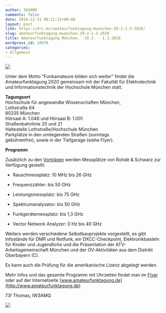 ```yaml
---
author: IW3AMQ
comments: false
date: 2019-12-31 08:11:12+00:00
layout: post
link: https://drc.bz/amateurfunktagung-muenchen-29-2-1-3-2020/
slug: amateurfunktagung-muenchen-29-2-1-3-2020
title: Amateurfunktagung München,  29.2. - 1.3.2020
wordpress_id: 18976
categories:
- Allgemein
---
```





![](https://drc.bz/wp-content/uploads/2019/12/Afu-Tagung-2020_final_2.jpg)







Unter dem Motto "Funkamateure bilden sich weiter" findet die Amateurfunktagung 2020 gemeinsam mit der Fakultät für Elektrotechnik und Informations­technik der Hochschule München statt.




**Tagungsort**  
Hochschule für angewandte Wissenschaften München,   
Lothstraße 64  
80335 München   
Hörsaal A: 1.046 und Hörsaal B: 1.001  
Straßenbahnlinie 20 und 21  
Haltestelle Lothstraße/Hochschule München   
Parkplätze in den umliegenden Straßen (sonntags   
gebührenfrei), sowie in der Tiefgarage (siehe Flyer).




**Programm**




Zusätzlich zu den [Vorträgen](https://drc.bz/wp-content/uploads/2019/12/Afu-Tagung-2020_final_2.pdf) werden Messplätze von Rohde & Schwarz zur Verfügung gestellt:






  * Rauschmessplatz: 10 MHz bis 26 GHz


  * Frequenzzähler: bis 50 GHz


  * Leistungsmessplatz: bis 75 GHz


  * Spektrumanalysator: bis 50 GHz


  * Funkgerätemessplatz: bis 1,3 GHz


  * Vector Network Analyzer: 0 Hz bis 40 GHz




Weiters werden verschiedene Selbstbauprojekte vorgestellt, es gibt Infostände für DMR und Notfunk, ein DXCC-Checkpoint, Elektronikbasteln für Kinder und Jugendliche und die Präsentation der ATV-Arbeitsgemeinschaft München und der OV-Aktivitäten aus dem Distrikt Oberbayern (C).




Es kann auch die Prüfung für die amerikanische Lizenz abgelegt werden.




Mehr Infos und das gesamte Programm mit Uhrzeiten findet man im [Flyer](https://drc.bz/wp-content/uploads/2019/12/Afu-Tagung-2020_final_2.pdf) oder auf der Internetseite [www.amateurfunktagung.de](http://www.amateurfunktagung.de)




73! Thomas, IW3AMQ





![](https://drc.bz/wp-content/uploads/2019/12/Afu-Tagung-2020_final_4-1024x341.jpg)

